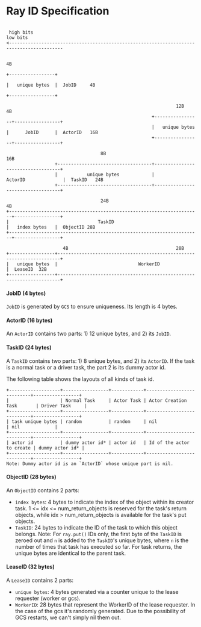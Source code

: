 Ray ID Specification
============================================
```

 high bits                                                                           low bits
<------------------------------------------------------------------------------------------

                                                                                 4B
                                                                        +-----------------+
                                                                        |   unique bytes  |  JobID     4B
                                                                        +-----------------+

                                                               12B                4B
                                                      +-----------------+-----------------+
                                                      |   unique bytes  |      JobID      |  ActorID   16B
                                                      +-----------------+-----------------+

                                   8B                                   16B
                  +-----------------------------------+-----------------------------------+
                  |           unique bytes            |              ActorID              |  TaskID   24B
                  +-----------------------------------+-----------------------------------+

                                   24B                                          4B
+-----------------------------------------------------------------------+-----------------+
|                                 TaskID                                |   index bytes   |  ObjectID 28B
+-----------------------------------------------------------------------+-----------------+

                     4B                                        28B
+-----------------+-----------------------------------------------------------------------+
|   unique bytes  |                              WorkerID                                 |  LeaseID  32B
+-----------------+-----------------------------------------------------------------------+

```
#### JobID (4 bytes)
`JobID` is generated by `GCS` to ensure uniqueness. Its length is 4 bytes.

#### ActorID (16 bytes)
An `ActorID` contains two parts: 1) 12 unique bytes, and 2) its `JobID`.

#### TaskID (24 bytes)
A `TaskID` contains two parts: 1) 8 unique bytes, and 2) its `ActorID`.
If the task is a normal task or a driver task, the part 2 is its dummy actor id.

The following table shows the layouts of all kinds of task id.
```
+-------------------+-----------------+------------+---------------------------+-----------------+
|                   | Normal Task     | Actor Task | Actor Creation Task       | Driver Task     |
+-------------------+-----------------+------------+---------------------------+-----------------+
| task unique bytes | random          | random     | nil                       | nil             |
+-------------------+-----------------+------------+---------------------------+-----------------+
| actor id          | dummy actor id* | actor id   | Id of the actor to create | dummy actor id* |
+-------------------+-----------------+------------+---------------------------+-----------------+
Note: Dummy actor id is an `ActorID` whose unique part is nil.
```

#### ObjectID (28 bytes)
An `ObjectID` contains 2 parts:
- `index bytes`: 4 bytes to indicate the index of the object within its creator task.
  1 <= idx <= num_return_objects is reserved for the task's return objects, while
  idx > num_return_objects is available for the task's put objects.
- `TaskID`: 24 bytes to indicate the ID of the task to which this object belongs.
  Note: For `ray.put()` IDs only, the first byte of the `TaskID` is zeroed out
  and `n` is added to the `TaskID`'s unique bytes, where `n` is the number of
  times that task has executed so far. For task returns, the unique bytes are
  identical to the parent task.

#### LeaseID (32 bytes)
A `LeaseID` contains 2 parts:
- `unique bytes`: 4 bytes generated via a counter unique to the lease requester
(worker or gcs).
- `WorkerID`: 28 bytes that represent the WorkerID of the lease requester.
In the case of the gcs it's randomly generated. Due to the possibility of GCS
restarts, we can't simply nil them out.
